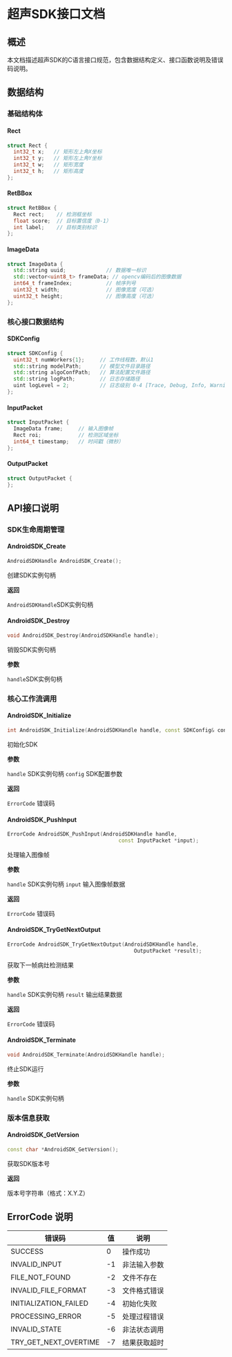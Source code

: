 # 超声SDK接口文档

## 概述
本文档描述超声SDK的C语言接口规范，包含数据结构定义、接口函数说明及错误码说明。

## 数据结构

### 基础结构体

#### Rect
```cpp
struct Rect {
  int32_t x;   // 矩形左上角X坐标
  int32_t y;   // 矩形左上角Y坐标 
  int32_t w;   // 矩形宽度
  int32_t h;   // 矩形高度
};
```
#### RetBBox
```cpp
struct RetBBox {
  Rect rect;    // 检测框坐标
  float score;  // 目标置信度（0-1）
  int label;    // 目标类别标识
};
```

#### ImageData
```cpp
struct ImageData {
  std::string uuid;             // 数据唯一标识
  std::vector<uint8_t> frameData; // opencv编码后的图像数据
  int64_t frameIndex;           // 帧序列号
  uint32_t width;               // 图像宽度（可选）
  uint32_t height;              // 图像高度（可选）
};
```

### 核心接口数据结构

#### SDKConfig
```cpp
struct SDKConfig {
  uint32_t numWorkers{1};     // 工作线程数，默认1
  std::string modelPath;      // 模型文件目录路径
  std::string algoConfPath;   // 算法配置文件路径
  std::string logPath;        // 日志存储路径
  uint logLevel = 2;          // 日志级别 0-4 [Trace, Debug, Info, Warning, Error]
};
```

#### InputPacket
```cpp
struct InputPacket {
  ImageData frame;     // 输入图像帧
  Rect roi;            // 检测区域坐标
  int64_t timestamp;   // 时间戳（微秒）
};
```

#### OutputPacket
```cpp
struct OutputPacket {
};
```

## API接口说明

### SDK生命周期管理

#### AndroidSDK_Create
```cpp
AndroidSDKHandle AndroidSDK_Create();
```
创建SDK实例句柄

**返回**

`AndroidSDKHandle`SDK实例句柄

#### AndroidSDK_Destroy
```cpp
void AndroidSDK_Destroy(AndroidSDKHandle handle);
```
销毁SDK实例句柄

**参数**

`handle`SDK实例句柄

### 核心工作流调用
#### AndroidSDK_Initialize
```cpp
int AndroidSDK_Initialize(AndroidSDKHandle handle, const SDKConfig& config);
```
初始化SDK

**参数**

`handle` SDK实例句柄
`config` SDK配置参数

**返回**

`ErrorCode` 错误码

#### AndroidSDK_PushInput
```cpp
ErrorCode AndroidSDK_PushInput(AndroidSDKHandle handle,
                                    const InputPacket *input);
```
处理输入图像帧

**参数**

`handle` SDK实例句柄
`input` 输入图像帧数据

**返回**

`ErrorCode` 错误码


#### AndroidSDK_TryGetNextOutput
```cpp
ErrorCode AndroidSDK_TryGetNextOutput(AndroidSDKHandle handle,
                                         OutputPacket *result);
```
获取下一帧病灶检测结果

**参数**

`handle` SDK实例句柄
`result` 输出结果数据

**返回**

`ErrorCode` 错误码

#### AndroidSDK_Terminate
```cpp
void AndroidSDK_Terminate(AndroidSDKHandle handle);
```
终止SDK运行

**参数**

`handle` SDK实例句柄

### 版本信息获取
#### AndroidSDK_GetVersion
```cpp
const char *AndroidSDK_GetVersion();
```
获取SDK版本号

**返回**

版本号字符串（格式：X.Y.Z）

## ErrorCode 说明

错误码 | 值 | 说明
---|---|---
SUCCESS | 0 | 操作成功
INVALID_INPUT | -1 | 非法输入参数
FILE_NOT_FOUND | -2 | 文件不存在
INVALID_FILE_FORMAT | -3 | 文件格式错误
INITIALIZATION_FAILED | -4 | 初始化失败
PROCESSING_ERROR | -5 | 处理过程错误
INVALID_STATE | -6 | 非法状态调用
TRY_GET_NEXT_OVERTIME | -7 | 结果获取超时
